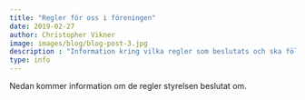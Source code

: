 ```yaml
---
title: "Regler för oss i föreningen"
date: 2019-02-27
author: Christopher Vikner
image: images/blog/blog-post-3.jpg
description : "Information kring vilka regler som beslutats och ska följas."
type: info
---
```


Nedan kommer information om de regler styrelsen beslutat om.
